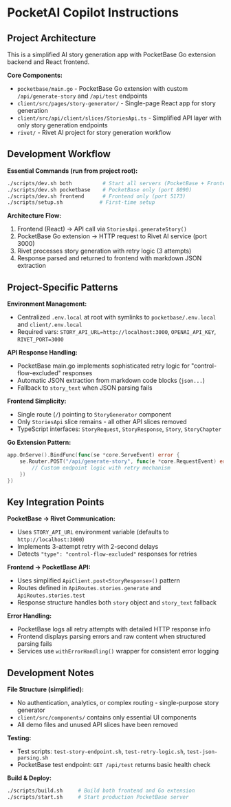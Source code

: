 # PocketAI Copilot Instructions

## Project Architecture
This is a simplified AI story generation app with PocketBase Go extension backend and React frontend.

**Core Components:**
- `pocketbase/main.go` - PocketBase Go extension with custom `/api/generate-story` and `/api/test` endpoints
- `client/src/pages/story-generator/` - Single-page React app for story generation
- `client/src/api/client/slices/StoriesApi.ts` - Simplified API layer with only story generation endpoints
- `rivet/` - Rivet AI project for story generation workflow

## Development Workflow

**Essential Commands (run from project root):**
```bash
./scripts/dev.sh both          # Start all servers (PocketBase + Frontend + Rivet)
./scripts/dev.sh pocketbase    # PocketBase only (port 8090)
./scripts/dev.sh frontend      # Frontend only (port 5173)
./scripts/setup.sh            # First-time setup
```

**Architecture Flow:**
1. Frontend (React) → API call via `StoriesApi.generateStory()`
2. PocketBase Go extension → HTTP request to Rivet AI service (port 3000)
3. Rivet processes story generation with retry logic (3 attempts)
4. Response parsed and returned to frontend with markdown JSON extraction

## Project-Specific Patterns

**Environment Management:**
- Centralized `.env.local` at root with symlinks to `pocketbase/.env.local` and `client/.env.local`
- Required vars: `STORY_API_URL=http://localhost:3000`, `OPENAI_API_KEY`, `RIVET_PORT=3000`

**API Response Handling:**
- PocketBase main.go implements sophisticated retry logic for "control-flow-excluded" responses
- Automatic JSON extraction from markdown code blocks (```json...```)
- Fallback to `story_text` when JSON parsing fails

**Frontend Simplicity:**
- Single route (`/`) pointing to `StoryGenerator` component
- Only `StoriesApi` slice remains - all other API slices removed
- TypeScript interfaces: `StoryRequest`, `StoryResponse`, `Story`, `StoryChapter`

**Go Extension Pattern:**
```go
app.OnServe().BindFunc(func(se *core.ServeEvent) error {
    se.Router.POST("/api/generate-story", func(e *core.RequestEvent) error {
        // Custom endpoint logic with retry mechanism
    })
})
```

## Key Integration Points

**PocketBase → Rivet Communication:**
- Uses `STORY_API_URL` environment variable (defaults to `http://localhost:3000`)
- Implements 3-attempt retry with 2-second delays
- Detects `"type": "control-flow-excluded"` responses for retries

**Frontend → PocketBase API:**
- Uses simplified `ApiClient.post<StoryResponse>()` pattern
- Routes defined in `ApiRoutes.stories.generate` and `ApiRoutes.stories.test`
- Response structure handles both `story` object and `story_text` fallback

**Error Handling:**
- PocketBase logs all retry attempts with detailed HTTP response info
- Frontend displays parsing errors and raw content when structured parsing fails
- Services use `withErrorHandling()` wrapper for consistent error logging

## Development Notes

**File Structure (simplified):**
- No authentication, analytics, or complex routing - single-purpose story generator
- `client/src/components/` contains only essential UI components
- All demo files and unused API slices have been removed

**Testing:**
- Test scripts: `test-story-endpoint.sh`, `test-retry-logic.sh`, `test-json-parsing.sh`
- PocketBase test endpoint: `GET /api/test` returns basic health check

**Build & Deploy:**
```bash
./scripts/build.sh     # Build both frontend and Go extension
./scripts/start.sh     # Start production PocketBase server
```